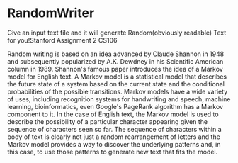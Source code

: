 RandomWriter
============

Give an input text file and it will generate Random(obviously readable) Text for you!Stanford Assignment 2 CS106

Random writing is based on an idea advanced by Claude Shannon in 1948 and subsequently popularized by A.K. Dewdney in his Scientific American column in 1989. Shannon's famous paper
introduces the idea of a Markov model for English text. A Markov model is a statistical model that describes the future state of a system based on the current state and the conditional probabilities of
the possible transitions. Markov models have a wide variety of uses, including recognition systems for handwriting and speech, machine learning, bioinformatics, even Google's PageRank algorithm
has a Markov component to it. In the case of English text, the Markov model is used to describe the possibility of a particular character appearing given the sequence of characters seen so far. The
sequence of characters within a body of text is clearly not just a random rearrangement of letters and the Markov model provides a way to discover the underlying patterns and, in this case, to use 
those patterns to generate new text that fits the model.


